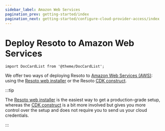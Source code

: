 ```yaml
---
sidebar_label: Amazon Web Services
pagination_prev: getting-started/index
pagination_next: getting-started/configure-cloud-provider-access/index
---
```


# Deploy Resoto to Amazon Web Services

```mdx-code-block
import DocCardList from '@theme/DocCardList';
```

We offer two ways of deploying Resoto to [Amazon Web Services (AWS)](https://aws.amazon.com): using the [Resoto web installer](./01-web-installer/index.md) or the Resoto [CDK construct](./02-cdk.md).

:::tip

The [Resoto web installer](./01-web-installer/index.md) is the easiest way to get a production-grade setup, whereas the [CDK construct](./02-cdk.md) is a bit more involved but gives you more control over the setup and does not require you to send us your cloud credentials.

:::

<DocCardList />
